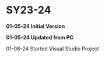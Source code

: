 # SY23-24
<b>01-05-24 Initial Version</b>

<b>01-05-24 Updated from PC</b>

01-08-24 Started Visual Studio Project
